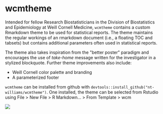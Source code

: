 # wcmtheme

Intended for fellow Research Biostatisticians in the Division of Biostatistics and Epidemiology at Weill Cornell Medicine, `wcmtheme` contains a custom Rmarkdown theme to be used for statistical reports. The theme maintains the regular workings of an rmarkdown document (i.e., a floating TOC and tabsets) but contains additional parameters often used in statistical reports. 

The theme also takes inspiration from the "better poster" paradigm and encourages the use of *take-home* message written for the investigator in a stylized blockquote. Further theme improvements also include: 

- Weill Cornell color palette and branding
- A parameterized footer

`wcmtheme` can be installed from github with `devtools::install_github("nt-williams/wcmtheme")`. One installed, the theme can be selected from Rstudio using File > New File > R Markdown... > From Template > wcm

![](https://i.imgur.com/zsnFpHZ.png)

